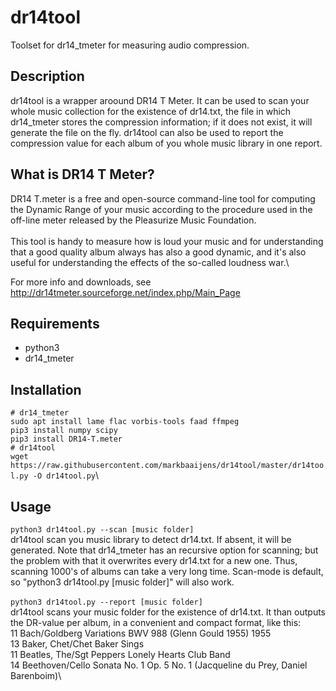 # dr14tool
Toolset for dr14_tmeter for measuring audio compression. 

## Description
dr14tool is a wrapper aroound DR14 T Meter. It can be used to scan your whole music collection for the existence of dr14.txt, the file in which dr14_tmeter stores the compression information; if it does not exist, it will generate the file on the fly. dr14tool can also be used to report the compression value for each album of you whole music library in one report.

## What is DR14 T Meter?
DR14 T.meter is a free and open-source command-line tool for computing the Dynamic Range of your music according to the procedure used in the off-line meter released by the Pleasurize Music Foundation.\
\
This tool is handy to measure how is loud your music and for understanding that a good quality album always has also a good dynamic, and it's also useful for understanding the effects of the so-called loudness war.\

For more info and downloads, see http://dr14tmeter.sourceforge.net/index.php/Main_Page

## Requirements
* python3
* dr14_tmeter

## Installation 
`# dr14_tmeter`\
`sudo apt install lame flac vorbis-tools faad ffmpeg`\
`pip3 install numpy scipy`\
`pip3 install DR14-T.meter`\
`# dr14tool`\
`wget https://raw.githubusercontent.com/markbaaijens/dr14tool/master/dr14tool.py -O dr14tool.py`\

## Usage
`python3 dr14tool.py --scan [music folder]`\
dr14tool scan you music library to detect dr14.txt. If absent, it will be generated. Note that dr14_tmeter has an recursive option for scanning; but the problem with that it overwrites every dr14.txt for a new one. Thus, scanning 1000's of albums can take a very long time. Scan-mode is default, so "python3 dr14tool.py [music folder]" will also work.\
\
`python3 dr14tool.py --report [music folder]`\
dr14tool scans your music folder for the existence of dr14.txt. It than outputs the DR-value per album, in a convenient and compact format, like this:\
    11 Bach/Goldberg Variations BWV 988 (Glenn Gould 1955) 1955\
    13 Baker, Chet/Chet Baker Sings\
    11 Beatles, The/Sgt Peppers Lonely Hearts Club Band\
    14 Beethoven/Cello Sonata No. 1 Op. 5 No. 1 (Jacqueline du Prey,  Daniel Barenboim)\



